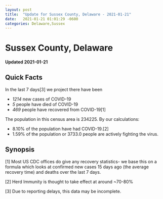 ```yaml
---
layout: post
title:  "Update for Sussex County, Delaware - 2021-01-21"
date:   2021-01-21 01:01:29 -0600
categories: Delaware,Sussex
---
```


# Sussex County, Delaware
#### Updated 2021-01-21

## Quick Facts

In the last 7 days[3] we project there have been
- *1214* new cases of COVID-19
- *5* people have died of COVID-19
- *469* people have recovered from COVID-19[1]

The population in this census area is 234225. By our calculations:
- 8.10% of the population have had COVID-19.[2]
- 1.59% of the population or 3733.0 people are actively fighting the virus.

## Synopsis




[1] Most US CDC offices do give any recovery statistics- we base this on a formula which looks at confirmed new cases
15 days ago (the average recovery time) and deaths over the last 7 days.

[2] Herd Immunity is thought to take effect at around ~70-80%

[3] Due to reporting delays, this data may be incomplete.
 
    